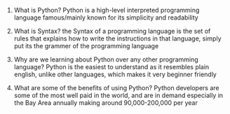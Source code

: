 1. What is Python?
Python is a high-level interpreted programming language famous/mainly known for its simplicity and readability

2. What is Syntax? 
the Syntax of a programming language is the set of rules that explains how to write the instructions in that language, simply put its the grammer of the programming language

3. Why are we learning about Python over any other programming language?
Python is the easiest to understand as it resembles plain english, unlike other languages, which makes it very beginner friendly

4. What are some of the benefits of using Python?
Python developers are some of the most well paid in the world, and are in demand especially in the Bay Area annually making around 90,000-200,000 per year